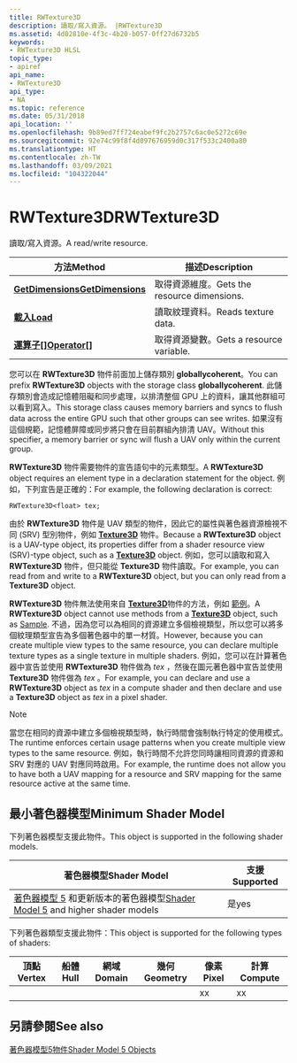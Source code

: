 ```yaml
---
title: RWTexture3D
description: 讀取/寫入資源。 |RWTexture3D
ms.assetid: 4d02810e-4f3c-4b20-b057-0ff27d6732b5
keywords:
- RWTexture3D HLSL
topic_type:
- apiref
api_name:
- RWTexture3D
api_type:
- NA
ms.topic: reference
ms.date: 05/31/2018
api_location: ''
ms.openlocfilehash: 9b89ed7ff724eabef9fc2b2757c6ac0e5272c69e
ms.sourcegitcommit: 92e74c99f8f4d097676959d0c317f533c2400a80
ms.translationtype: HT
ms.contentlocale: zh-TW
ms.lasthandoff: 03/09/2021
ms.locfileid: "104322044"
---
```

# <a name="rwtexture3d"></a><span data-ttu-id="ba1e9-105">RWTexture3D</span><span class="sxs-lookup"><span data-stu-id="ba1e9-105">RWTexture3D</span></span>

<span data-ttu-id="ba1e9-106">讀取/寫入資源。</span><span class="sxs-lookup"><span data-stu-id="ba1e9-106">A read/write resource.</span></span>



| <span data-ttu-id="ba1e9-107">方法</span><span class="sxs-lookup"><span data-stu-id="ba1e9-107">Method</span></span>                                                        | <span data-ttu-id="ba1e9-108">描述</span><span class="sxs-lookup"><span data-stu-id="ba1e9-108">Description</span></span>                   |
|---------------------------------------------------------------|-------------------------------|
| [<span data-ttu-id="ba1e9-109">**GetDimensions**</span><span class="sxs-lookup"><span data-stu-id="ba1e9-109">**GetDimensions**</span></span>](sm5-object-rwtexture3d-getdimensions.md) | <span data-ttu-id="ba1e9-110">取得資源維度。</span><span class="sxs-lookup"><span data-stu-id="ba1e9-110">Gets the resource dimensions.</span></span> |
| [<span data-ttu-id="ba1e9-111">**載入**</span><span class="sxs-lookup"><span data-stu-id="ba1e9-111">**Load**</span></span>](rwtexture3d-load.md)                              | <span data-ttu-id="ba1e9-112">讀取紋理資料。</span><span class="sxs-lookup"><span data-stu-id="ba1e9-112">Reads texture data.</span></span>           |
| <span data-ttu-id="ba1e9-113">[**運算子\[\]**](sm5-object-rwtexture3d-operatorindex.md)</span><span class="sxs-lookup"><span data-stu-id="ba1e9-113">[**Operator\[\]**](sm5-object-rwtexture3d-operatorindex.md)</span></span>  | <span data-ttu-id="ba1e9-114">取得資源變數。</span><span class="sxs-lookup"><span data-stu-id="ba1e9-114">Gets a resource variable.</span></span>     |



 

<span data-ttu-id="ba1e9-115">您可以在 **RWTexture3D** 物件前面加上儲存類別 **globallycoherent**。</span><span class="sxs-lookup"><span data-stu-id="ba1e9-115">You can prefix **RWTexture3D** objects with the storage class **globallycoherent**.</span></span> <span data-ttu-id="ba1e9-116">此儲存類別會造成記憶體阻礙和同步處理，以排清整個 GPU 上的資料，讓其他群組可以看到寫入。</span><span class="sxs-lookup"><span data-stu-id="ba1e9-116">This storage class causes memory barriers and syncs to flush data across the entire GPU such that other groups can see writes.</span></span> <span data-ttu-id="ba1e9-117">如果沒有這個規範，記憶體屏障或同步將只會在目前群組內排清 UAV。</span><span class="sxs-lookup"><span data-stu-id="ba1e9-117">Without this specifier, a memory barrier or sync will flush a UAV only within the current group.</span></span>

<span data-ttu-id="ba1e9-118">**RWTexture3D** 物件需要物件的宣告語句中的元素類型。</span><span class="sxs-lookup"><span data-stu-id="ba1e9-118">A **RWTexture3D** object requires an element type in a declaration statement for the object.</span></span> <span data-ttu-id="ba1e9-119">例如，下列宣告是正確的：</span><span class="sxs-lookup"><span data-stu-id="ba1e9-119">For example, the following declaration is correct:</span></span>


```
RWTexture3D<float> tex;
```



<span data-ttu-id="ba1e9-120">由於 **RWTexture3D** 物件是 UAV 類型的物件，因此它的屬性與著色器資源檢視不同 (SRV) 型別物件，例如 [**Texture3D**](sm5-object-texture3d.md) 物件。</span><span class="sxs-lookup"><span data-stu-id="ba1e9-120">Because a **RWTexture3D** object is a UAV-type object, its properties differ from a shader resource view (SRV)-type object, such as a [**Texture3D**](sm5-object-texture3d.md) object.</span></span> <span data-ttu-id="ba1e9-121">例如，您可以讀取和寫入 **RWTexture3D** 物件，但只能從 **Texture3D** 物件讀取。</span><span class="sxs-lookup"><span data-stu-id="ba1e9-121">For example, you can read from and write to a **RWTexture3D** object, but you can only read from a **Texture3D** object.</span></span>

<span data-ttu-id="ba1e9-122">**RWTexture3D** 物件無法使用來自 [**Texture3D**](sm5-object-texture3d.md)物件的方法，例如 [範例](dx-graphics-hlsl-to-sample.md)。</span><span class="sxs-lookup"><span data-stu-id="ba1e9-122">A **RWTexture3D** object cannot use methods from a [**Texture3D**](sm5-object-texture3d.md) object, such as [Sample](dx-graphics-hlsl-to-sample.md).</span></span> <span data-ttu-id="ba1e9-123">不過，因為您可以為相同的資源建立多個檢視類型，所以您可以將多個紋理類型宣告為多個著色器中的單一材質。</span><span class="sxs-lookup"><span data-stu-id="ba1e9-123">However, because you can create multiple view types to the same resource, you can declare multiple texture types as a single texture in multiple shaders.</span></span> <span data-ttu-id="ba1e9-124">例如，您可以在計算著色器中宣告並使用 **RWTexture3D** 物件做為 *tex* ，然後在圖元著色器中宣告並使用 **Texture3D** 物件做為 *tex* 。</span><span class="sxs-lookup"><span data-stu-id="ba1e9-124">For example, you can declare and use a **RWTexture3D** object as *tex* in a compute shader and then declare and use a **Texture3D** object as *tex* in a pixel shader.</span></span>

> [!Note]  
> <span data-ttu-id="ba1e9-125">當您在相同的資源中建立多個檢視類型時，執行時間會強制執行特定的使用模式。</span><span class="sxs-lookup"><span data-stu-id="ba1e9-125">The runtime enforces certain usage patterns when you create multiple view types to the same resource.</span></span> <span data-ttu-id="ba1e9-126">例如，執行時間不允許您同時讓相同資源的資源和 SRV 對應的 UAV 對應同時啟用。</span><span class="sxs-lookup"><span data-stu-id="ba1e9-126">For example, the runtime does not allow you to have both a UAV mapping for a resource and SRV mapping for the same resource active at the same time.</span></span>

 

## <a name="minimum-shader-model"></a><span data-ttu-id="ba1e9-127">最小著色器模型</span><span class="sxs-lookup"><span data-stu-id="ba1e9-127">Minimum Shader Model</span></span>

<span data-ttu-id="ba1e9-128">下列著色器模型支援此物件。</span><span class="sxs-lookup"><span data-stu-id="ba1e9-128">This object is supported in the following shader models.</span></span>



| <span data-ttu-id="ba1e9-129">著色器模型</span><span class="sxs-lookup"><span data-stu-id="ba1e9-129">Shader Model</span></span>                                                                | <span data-ttu-id="ba1e9-130">支援</span><span class="sxs-lookup"><span data-stu-id="ba1e9-130">Supported</span></span> |
|-----------------------------------------------------------------------------|-----------|
| <span data-ttu-id="ba1e9-131">[著色器模型 5](d3d11-graphics-reference-sm5.md) 和更新版本的著色器模型</span><span class="sxs-lookup"><span data-stu-id="ba1e9-131">[Shader Model 5](d3d11-graphics-reference-sm5.md) and higher shader models</span></span> | <span data-ttu-id="ba1e9-132">是</span><span class="sxs-lookup"><span data-stu-id="ba1e9-132">yes</span></span>       |



 

<span data-ttu-id="ba1e9-133">下列著色器類型支援此物件：</span><span class="sxs-lookup"><span data-stu-id="ba1e9-133">This object is supported for the following types of shaders:</span></span>



| <span data-ttu-id="ba1e9-134">頂點</span><span class="sxs-lookup"><span data-stu-id="ba1e9-134">Vertex</span></span> | <span data-ttu-id="ba1e9-135">船體</span><span class="sxs-lookup"><span data-stu-id="ba1e9-135">Hull</span></span> | <span data-ttu-id="ba1e9-136">網域</span><span class="sxs-lookup"><span data-stu-id="ba1e9-136">Domain</span></span> | <span data-ttu-id="ba1e9-137">幾何</span><span class="sxs-lookup"><span data-stu-id="ba1e9-137">Geometry</span></span> | <span data-ttu-id="ba1e9-138">像素</span><span class="sxs-lookup"><span data-stu-id="ba1e9-138">Pixel</span></span> | <span data-ttu-id="ba1e9-139">計算</span><span class="sxs-lookup"><span data-stu-id="ba1e9-139">Compute</span></span> |
|--------|------|--------|----------|-------|---------|
|        |      |        |          | <span data-ttu-id="ba1e9-140">x</span><span class="sxs-lookup"><span data-stu-id="ba1e9-140">x</span></span>     | <span data-ttu-id="ba1e9-141">x</span><span class="sxs-lookup"><span data-stu-id="ba1e9-141">x</span></span>       |



 

## <a name="see-also"></a><span data-ttu-id="ba1e9-142">另請參閱</span><span class="sxs-lookup"><span data-stu-id="ba1e9-142">See also</span></span>

<dl> <dt>

[<span data-ttu-id="ba1e9-143">著色器模型5物件</span><span class="sxs-lookup"><span data-stu-id="ba1e9-143">Shader Model 5 Objects</span></span>](d3d11-graphics-reference-sm5-objects.md)
</dt> </dl>

 

 




